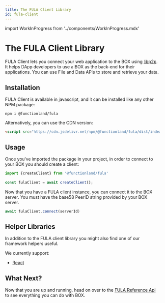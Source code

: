 ```yaml
---
title: The FULA Client Library
id: fula-client
---
```

import WorkInProgress from '../components/WorkInProgress.mdx'

# The FULA Client Library
FULA Client lets you connect your web application to the BOX using [libp2p](https://libp2p.io/). It helps DApp developers to use a BOX as the back-end for their applications. You can use File and Data APIs to store and retrieve your data.  

## Installation
FULA Client is available in javascript, and it can be installed like any other NPM package:

```shell
npm i @functionland/fula
```

Alternatively, you can use the CDN version:

```html
<script src="https://cdn.jsdelivr.net/npm/@functionland/fula/dist/index.js"></script>
```

## Usage
Once you've imported the package in your project, in order to connect to your BOX you should create a client:
```javascript
import {createClient} from '@functionland/fula'
 
const fulaClient = await createClient();
```
Now that you have a FULA client instance, you can connect it to the BOX server. You must have the base58 PeerID string provided by your BOX server. 
```javascript
await fulaClient.connect(serverId)
```

## Helper Libraries

In addition to the FULA client library you might also find one of our framework helpers useful.

We currently support:

* [React](https://www.npmjs.com/package/@functionland/fula-client-react)

## What Next?

Now that you are up and running, head on over to the [FULA Reference Api](/api) to see everything you can do with BOX.

<WorkInProgress />
